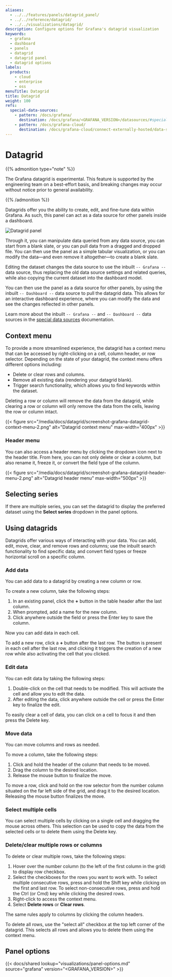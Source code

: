 ```yaml
---
aliases:
  - ../../features/panels/datagrid_panel/
  - ../../reference/datagrid/
  - ../../visualizations/datagrid/
description: Configure options for Grafana's datagrid visualization
keywords:
  - grafana
  - dashboard
  - panels
  - datagrid
  - datagrid panel
  - datagrid options
labels:
  products:
    - cloud
    - enterprise
    - oss
menuTitle: Datagrid
title: Datagrid
weight: 100
refs:
  special-data-sources:
    - pattern: /docs/grafana/
      destination: /docs/grafana/<GRAFANA_VERSION>/datasources/#special-data-sources
    - pattern: /docs/grafana-cloud/
      destination: /docs/grafana-cloud/connect-externally-hosted/data-sources/#special-data-sources
---
```


# Datagrid

{{% admonition type="note" %}}

The Grafana datagrid is experimental. This feature is supported by the engineering team on a best-effort basis, and breaking changes may occur without notice prior to general availability.

{{% /admonition %}}

Datagrids offer you the ability to create, edit, and fine-tune data within Grafana. As such, this panel can act as a data source for other panels
inside a dashboard.

![Datagrid panel](/media/docs/datagrid/screenshot-grafana-datagrid-panel.png)

Through it, you can manipulate data queried from any data source, you can start from a blank slate, or you can pull data from a dragged and dropped file. You can then use the panel as a simple tabular
visualization, or you can modify the data—and even remove it altogether—to create a blank slate.

Editing the dataset changes the data source to use the inbuilt `-- Grafana --` data source, thus replacing the old data source settings and related queries, while also copying the current dataset into the dashboard model.

You can then use the panel as a data source for other panels, by using the inbuilt `-- Dashboard --` data source to pull the datagrid data. This allows for an interactive dashboard experience, where you can modify the data and see the changes reflected in other panels.

Learn more about the inbuilt `-- Grafana --` and `-- Dashboard --` data sources in the [special data sources](ref:special-data-sources) documentation.

## Context menu

To provide a more streamlined experience, the datagrid has a context menu that can be accessed by right-clicking on a cell, column header, or row selector. Depending on the state of your datagrid, the context menu offers different options including:

- Delete or clear rows and columns.
- Remove all existing data (rendering your datagrid blank).
- Trigger search functionality, which allows you to find keywords within the dataset.

Deleting a row or column will remove the data from the datagrid, while clearing a row or column will only remove the data from the cells, leaving the row or column intact.

{{< figure src="/media/docs/datagrid/screenshot-grafana-datagrid-context-menu-2.png" alt="Datagrid context menu" max-width="400px" >}}

### Header menu

You can also access a header menu by clicking the dropdown icon next to the header title. From here, you can not only delete or clear a column, but also rename it, freeze it, or convert the field type of the column.

{{< figure src="/media/docs/datagrid/screenshot-grafana-datagrid-header-menu-2.png" alt="Datagrid header menu" max-width="500px" >}}

## Selecting series

If there are multiple series, you can set the datagrid to display the preferred dataset using the **Select series** dropdown in the panel options.

## Using datagrids

Datagrids offer various ways of interacting with your data. You can add, edit, move, clear, and remove rows and columns; use the inbuilt search functionality to find specific data; and convert field types or freeze horizontal scroll on a specific column.

### Add data

You can add data to a datagrid by creating a new column or row.

To create a new column, take the following steps:

1. In an existing panel, click the **+** button in the table header after the last column.
1. When prompted, add a name for the new column.
1. Click anywhere outside the field or press the Enter key to save the column.

Now you can add data in each cell.

To add a new row, click a **+** button after the last row. The button is present in each cell after the last row, and clicking it triggers the creation of a new row while also activating the cell that you clicked.

### Edit data

You can edit data by taking the following steps:

1. Double-click on the cell that needs to be modified. This will activate the cell and allow you to edit the data.
1. After editing the data, click anywhere outside the cell or press the Enter key to finalize the edit.

To easily clear a cell of data, you can click on a cell to focus it and then press the Delete key.

### Move data

You can move columns and rows as needed.

To move a column, take the following steps:

1. Click and hold the header of the column that needs to be moved.
1. Drag the column to the desired location.
1. Release the mouse button to finalize the move.

To move a row, click and hold on the row selector from the number column situated on the far left side of the grid, and drag it to the desired location. Releasing the mouse button finalizes the move.

### Select multiple cells

You can select multiple cells by clicking on a single cell and dragging the mouse across others. This selection can be used to copy the data from the selected cells or to delete them using the Delete key.

### Delete/clear multiple rows or columns

To delete or clear multiple rows, take the following steps:

1. Hover over the number column (to the left of the first column in the grid) to display row checkbox.
1. Select the checkboxes for the rows you want to work with.
   To select multiple consecutive rows, press and hold the Shift key while clicking on the first and last row. To select non-consecutive rows, press and hold the Ctrl (or Cmd) key while clicking the desired rows.
1. Right-click to access the context menu.
1. Select **Delete rows** or **Clear rows**.

The same rules apply to columns by clicking the column headers.

To delete all rows, use the "select all" checkbox at the top left corner of the datagrid. This selects all rows and allows you to delete them using the context menu.

## Panel options

{{< docs/shared lookup="visualizations/panel-options.md" source="grafana" version="<GRAFANA_VERSION>" >}}
